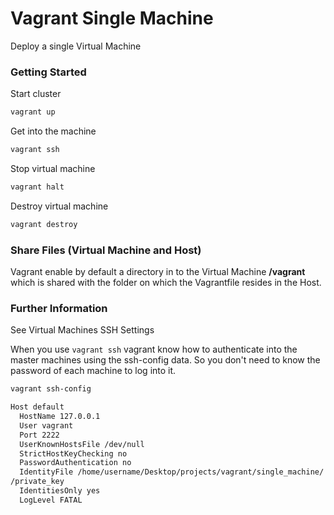 # Vagrant Single Machine

Deploy a single Virtual Machine

### Getting Started

Start cluster

```sh
vagrant up
```

Get into the machine

```sh
vagrant ssh
```

Stop virtual machine

```sh
vagrant halt
```

Destroy virtual machine

```sh
vagrant destroy
```

### Share Files (Virtual Machine and Host)

Vagrant enable by default a directory in to the Virtual Machine **/vagrant** which is shared with the folder on which the Vagrantfile resides in the Host.

### Further Information

See Virtual Machines SSH Settings

When you use ``vagrant ssh`` vagrant know how to authenticate into the master machines using the ssh-config data. So you don't need to know the password of each machine to log into it. 

```sh
vagrant ssh-config
```

```sh
Host default                                                                                             
  HostName 127.0.0.1                                                                                     
  User vagrant                                                                                           
  Port 2222                                                                                              
  UserKnownHostsFile /dev/null                                                                           
  StrictHostKeyChecking no                                                                               
  PasswordAuthentication no                                                                              
  IdentityFile /home/username/Desktop/projects/vagrant/single_machine/.vagrant/machines/default/virtualbox
/private_key                                                                                             
  IdentitiesOnly yes                                                                                     
  LogLevel FATAL  
```



